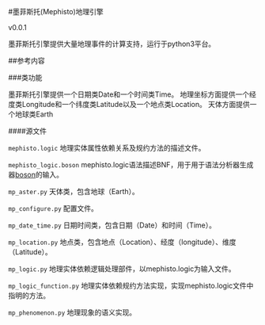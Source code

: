 #墨菲斯托(Mephisto)地理引擎

v0.0.1

墨菲斯托引擎提供大量地理事件的计算支持，运行于python3平台。

##参考内容

###类功能

墨菲斯托引擎提供一个日期类Date和一个时间类Time。
地理坐标方面提供一个经度类Longitude和一个纬度类Latitude以及一个地点类Location。
天体方面提供一个地球类Earth

####源文件

`mephisto.logic` 地理实体属性依赖关系及规约方法的描述文件。

`mephisto_logic.boson` mephisto.logic语法描述BNF，用于用于语法分析器生成器[boson](https://github.com/ictxiangxin/boson)的输入。

`mp_aster.py` 天体类，包含地球（Earth）。

`mp_configure.py` 配置文件。

`mp_date_time.py` 日期时间类，包含日期（Date）和时间（Time）。

`mp_location.py` 地点类，包含地点（Location）、经度（longitude）、维度（Latitude）。

`mp_logic.py` 地理实体依赖逻辑处理部件，以mephisto.logic为输入文件。

`mp_logic_function.py` 地理实体依赖规约方法实现，实现mephisto.logic文件中指明的方法。

`mp_phenomenon.py` 地理现象的语义实现。